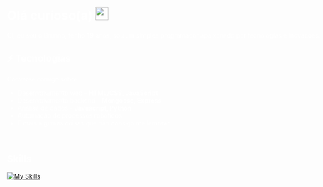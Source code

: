  <div style="background-image: url('icons/background.png'); background-size: cover; background-position: center; color: white; padding: 20px; width: 100vw; height: 100vh; box-sizing: border-box;">

# Olá curioso(a) <img src="https://cdn.discordapp.com/emojis/1184599007629152336.gif?size=80&quality=lossless" width="29px">

Oi, eu sou o Brunno, tenho **19** anos, sou um simples programador apaixonado por tecnologias e inovações.

## ⚡ Tecnologias
Converse comigo sobre:
- Desenvolvimento web - **HTML/CSS, JavaScript**
- Desenvolvimento backend - **Mongoose, Express**
- Análise de dados - **Javascript, Python**
- Automação de processos robóticos
- E mais algumas coisas que não consigo me lembrar
<br>

## Skills

[![My Skills](https://skillicons.dev/icons?i=ae,angular,py,js,eclipse,ts,java,css,html,react,ruby,svelte&perline=4)](https://wxw.lol)

<br>
</div>

## 📫 Como me encontrar:

[![Instagram](https://skillicons.dev/icons?i=instagram)](https://instagram.com/brunno.xw)
[![TikTok](https://skillicons.dev/icons?i=twitter)](https://x.com/capotagrelo/)
[![Discord](https://skillicons.dev/icons?i=discord)](https://discordapp.com/users/687022032726392839)

## Projetos
- [Organizador de links](https://odeio.lol)
- [Rastreamento de interações no discord](https://147.wtf)
- [Rest-API que os sites consomem](https://147.rest)
- [Meu portifólio](https://wxw.lol)

<img align="center" alt="GIF" src="https://i.pinimg.com/originals/f6/84/6c/f6846c6a6d128ac0106eea3a85a0125a.gif">
